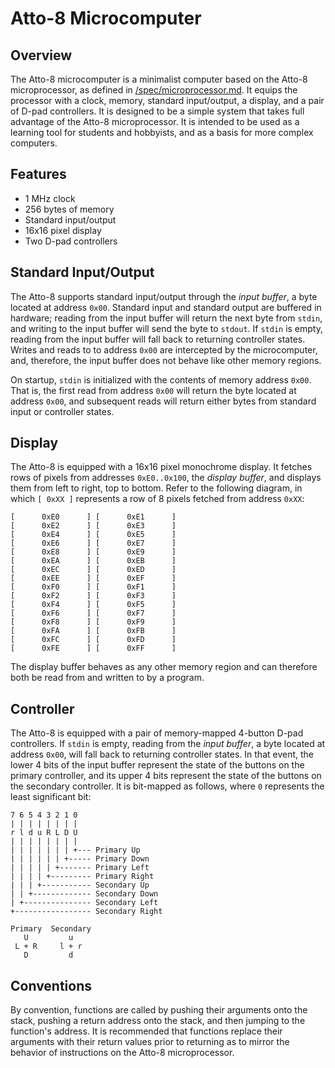 # Atto-8 Microcomputer

## Overview

The Atto-8 microcomputer is a minimalist computer based on the Atto-8 microprocessor, as defined in [/spec/microprocessor.md](../spec/microprocessor.md). It equips the processor with a clock, memory, standard input/output, a display, and a pair of D-pad controllers. It is designed to be a simple system that takes full advantage of the Atto-8 microprocessor. It is intended to be used as a learning tool for students and hobbyists, and as a basis for more complex computers.

## Features

- 1 MHz clock
- 256 bytes of memory
- Standard input/output
- 16x16 pixel display
- Two D-pad controllers

## Standard Input/Output

The Atto-8 supports standard input/output through the _input buffer_, a byte located at address `0x00`. Standard input and standard output are buffered in hardware; reading from the input buffer will return the next byte from `stdin`, and writing to the input buffer will send the byte to `stdout`. If `stdin` is empty, reading from the input buffer will fall back to returning controller states. Writes and reads to to address `0x00` are intercepted by the microcomputer, and, therefore, the input buffer does not behave like other memory regions.

On startup, `stdin` is initialized with the contents of memory address `0x00`. That is, the first read from address `0x00` will return the byte located at address `0x00`, and subsequent reads will return either bytes from standard input or controller states.

## Display

The Atto-8 is equipped with a 16x16 pixel monochrome display. It fetches rows of pixels from addresses `0xE0..0x100`, the _display buffer_, and displays them from left to right, top to bottom. Refer to the following diagram, in which `[ 0xXX ]` represents a row of 8 pixels fetched from address `0xXX`:

```
[      0xE0      ] [      0xE1      ]
[      0xE2      ] [      0xE3      ]
[      0xE4      ] [      0xE5      ]
[      0xE6      ] [      0xE7      ]
[      0xE8      ] [      0xE9      ]
[      0xEA      ] [      0xEB      ]
[      0xEC      ] [      0xED      ]
[      0xEE      ] [      0xEF      ]
[      0xF0      ] [      0xF1      ]
[      0xF2      ] [      0xF3      ]
[      0xF4      ] [      0xF5      ]
[      0xF6      ] [      0xF7      ]
[      0xF8      ] [      0xF9      ]
[      0xFA      ] [      0xFB      ]
[      0xFC      ] [      0xFD      ]
[      0xFE      ] [      0xFF      ]
```

The display buffer behaves as any other memory region and can therefore both be read from and written to by a program.

## Controller

The Atto-8 is equipped with a pair of memory-mapped 4-button D-pad controllers. If `stdin` is empty, reading from the _input buffer_, a byte located at address `0x00`, will fall back to returning controller states. In that event, the lower 4 bits of the input buffer represent the state of the buttons on the primary controller, and its upper 4 bits represent the state of the buttons on the secondary controller. It is bit-mapped as follows, where `0` represents the least significant bit:

```
7 6 5 4 3 2 1 0
| | | | | | | |
r l d u R L D U
| | | | | | | |
| | | | | | | +--- Primary Up
| | | | | | +----- Primary Down
| | | | | +------- Primary Left
| | | | +--------- Primary Right
| | | +----------- Secondary Up
| | +------------- Secondary Down
| +--------------- Secondary Left
+----------------- Secondary Right

Primary  Secondary
   U         u
 L + R     l + r
   D         d
```

## Conventions

By convention, functions are called by pushing their arguments onto the stack, pushing a return address onto the stack, and then jumping to the function's address. It is recommended that functions replace their arguments with their return values prior to returning as to mirror the behavior of instructions on the Atto-8 microprocessor.
